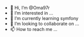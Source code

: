 - 👋 Hi, I’m @Oma97r
- 👀 I’m interested in ...
- 🌱 I’m currently learning symfony
- 💞️ I’m looking to collaborate on ...
- 📫 How to reach me ...

<!---
Oma97r/Oma97r is a ✨ special ✨ repository because its `README.md` (this file) appears on your GitHub profile.
You can click the Preview link to take a look at your changes.
--->
